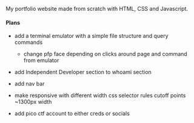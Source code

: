 
My portfolio website made from scratch with HTML, CSS and Javascript.


#### Plans

 - add a terminal emulator with a simple file structure and query commands
    - change pfp face depending on clicks around page and command from emulator

 - add Independent Developer section to whoami section

 - add nav bar

 - make responsive with different width css selector rules cutoff points ~1300px width

 - add pico ctf account to either creds or socials